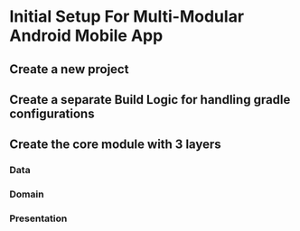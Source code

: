 # Initial Setup For Multi-Modular Android Mobile App

## Create a new project
## Create a separate Build Logic for handling gradle configurations
## Create the core module with 3 layers
### Data
### Domain
### Presentation